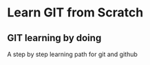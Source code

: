 # Learn GIT from Scratch

## GIT learning by doing

A step by step learning path for git and github

